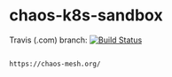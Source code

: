 # chaos-k8s-sandbox

Travis (.com) branch:
[![Build Status](https://travis-ci.com/githubfoam/chaos-k8s-sandbox.svg?branch=master)](https://travis-ci.com/githubfoam/chaos-k8s-sandbox)  

~~~~

https://chaos-mesh.org/

~~~~